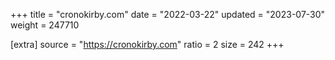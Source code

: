 +++
title = "cronokirby.com"
date = "2022-03-22"
updated = "2023-07-30"
weight = 247710

[extra]
source = "https://cronokirby.com"
ratio = 2
size = 242
+++
